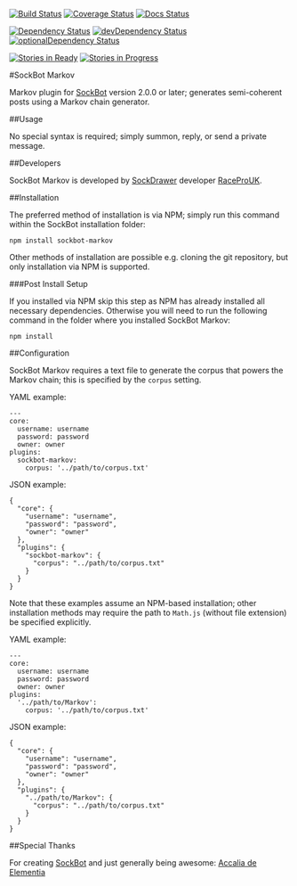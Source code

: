 [![Build Status](https://travis-ci.org/RaceProUK/SockBot-Markov.svg?branch=master)](https://travis-ci.org/RaceProUK/SockBot-Markov)
[![Coverage Status](https://coveralls.io/repos/RaceProUK/SockBot-Markov/badge.svg?branch=master)](https://coveralls.io/r/RaceProUK/SockBot-Markov?branch=master)
[![Docs Status](https://readthedocs.org/projects/sockbot-markov/badge/?version=latest)](http://sockbot-markov.readthedocs.org/)

[![Dependency Status](https://david-dm.org/RaceProUK/SockBot-Markov/master.svg)](https://david-dm.org/RaceProUK/SockBot-Markov/master)
[![devDependency Status](https://david-dm.org/RaceProUK/SockBot-Markov/master/dev-status.svg)](https://david-dm.org/RaceProUK/SockBot-Markov/master#info=devDependencies)
[![optionalDependency Status](https://david-dm.org/RaceProUK/SockBot-Markov/master/optional-status.svg)](https://david-dm.org/RaceProUK/SockBot-Markov/master#info=optionalDependencies)

[![Stories in Ready](https://badge.waffle.io/RaceProUK/SockBot-Markov.png?label=ready&title=Ready)](https://waffle.io/RaceProUK/SockBot-Markov)
[![Stories in Progress](https://badge.waffle.io/RaceProUK/SockBot-Markov.png?label=in%20progress&title=In%20Progress)](https://waffle.io/RaceProUK/SockBot-Markov)

#SockBot Markov

Markov plugin for [SockBot](https://sockbot.rtfd.org/en/latest/) version 2.0.0 or later; generates semi-coherent posts using a Markov chain generator.

##Usage

No special syntax is required; simply summon, reply, or send a private message.

##Developers

SockBot Markov is developed by [SockDrawer](https://github.com/SockDrawer) developer [RaceProUK](https://github.com/RaceProUK).

##Installation

The preferred method of installation is via NPM; simply run this command within the SockBot installation folder:
```
npm install sockbot-markov
```

Other methods of installation are possible e.g. cloning the git repository, but only installation via NPM is supported.

###Post Install Setup

If you installed via NPM skip this step as NPM has already installed all necessary dependencies.
Otherwise you will need to run the following command in the folder where you installed SockBot Markov:
```
npm install
```

##Configuration

SockBot Markov requires a text file to generate the corpus that powers the Markov chain; this is specified by the `corpus` setting.

YAML example:
```
---
core:
  username: username
  password: password
  owner: owner
plugins:
  sockbot-markov:
    corpus: '../path/to/corpus.txt'
```

JSON example:
```
{
  "core": {
    "username": "username",
    "password": "password",
    "owner": "owner"
  },
  "plugins": {
    "sockbot-markov": {
      "corpus": "../path/to/corpus.txt"
    }
  }
}
```

Note that these examples assume an NPM-based installation; other installation methods may require the path to `Math.js` (without file extension) be specified explicitly.

YAML example:
```
---
core:
  username: username
  password: password
  owner: owner
plugins:
  '../path/to/Markov':
    corpus: '../path/to/corpus.txt'
```

JSON example:
```
{
  "core": {
    "username": "username",
    "password": "password",
    "owner": "owner"
  },
  "plugins": {
    "../path/to/Markov": {
      "corpus": "../path/to/corpus.txt"
    }
  }
}
```

##Special Thanks

For creating [SockBot](https://sockbot.readthedocs.org/en/latest/) and just generally being awesome: [Accalia de Elementia](https://github.com/AccaliaDeElementia)